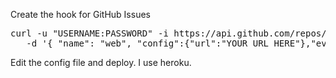 Create the hook for GitHub Issues
<pre>curl -u "USERNAME:PASSWORD" -i https://api.github.com/repos/USERNAME/REPO/hooks \
   -d '{ "name": "web", "config":{"url":"YOUR URL HERE"},"events":["issues"]}'</pre>

Edit the config file and deploy. I use heroku.